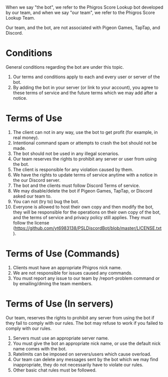 When we say "the bot", we refer to the Phigros Score Lookup bot developed by our team,
and when we say "our team", we refer to the Phigros Score Lookup Team.

Our team, and the bot, are not associated with Pigeon Games, TapTap, and Discord.
# Conditions
General conditions regarding the bot are under this topic.

1. Our terms and conditions apply to each and every user or server of the bot.
2. By adding the bot in your server (or link to your account), you agree to these terms of service and the future terms which we may add after a notice.
# Terms of Use
1. The client can not in any way, use the bot to get profit (for example, in real money).
2. Intentional command spam or attempts to crash the bot should not be made.
3. The bot should not be used in any illegal scenarios.
4. Our team reserves the rights to prohibit any server or user from using the bot.
5. The client is responsible for any violation caused by them.
6. We have the rights to update terms of service anytime with a notice in the our Discord server.
7. The bot and the clients must follow Discord Terms of service.
8. We may disable/delete the bot if Pigeon Games, TapTap, or Discord asked our team to.
9. You can not (try to) bug the bot.
10. Everyone is allowed to host their own copy and then modify the bot, they will be responsible for the operations on their own copy of the bot, and the terms of service and privacy policy still applies. They must follow the license (https://github.com/yt6983138/PSLDiscordBot/blob/master/LICENSE.txt ).
# Terms of Use (Commands)
1. Clients must have an appropriate Phigros nick name.
2. We are not responsible for issues caused any commands.
3. You must report any issue to our team by /report-problem command or by emailing/dming the team members.
# Terms of Use (In servers)
Our team, reserves the rights to prohibit any server from using the bot if they fail to comply with our rules. 
The bot may refuse to work if you failed to comply with our rules.

1. Servers must use an appropriate server name.
2. You must give the bot an appropriate nick name, or use the default nick name comes with the bot.
3. Ratelimits can be imposed on servers/users which cause overload.
4. Our team can delete any messages sent by the bot which we may find inappropriate, they do not necessarily have to violate our rules.
5. Other basic chat rules must be followed.